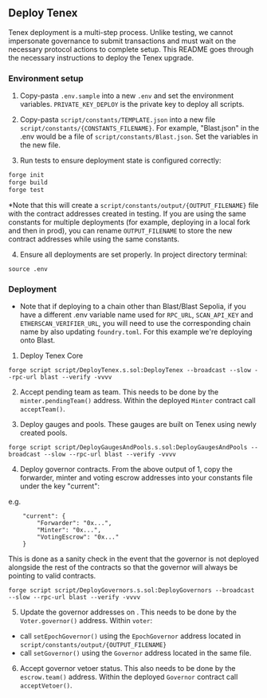 ## Deploy Tenex

Tenex deployment is a multi-step process.  Unlike testing, we cannot impersonate governance to submit transactions and must wait on the necessary protocol actions to complete setup.  This README goes through the necessary instructions to deploy the Tenex upgrade.

### Environment setup
1. Copy-pasta `.env.sample` into a new `.env` and set the environment variables. `PRIVATE_KEY_DEPLOY` is the private key to deploy all scripts.
2. Copy-pasta `script/constants/TEMPLATE.json` into a new file `script/constants/{CONSTANTS_FILENAME}`. For example, "Blast.json" in the .env would be a file of `script/constants/Blast.json`.  Set the variables in the new file.

3. Run tests to ensure deployment state is configured correctly:
```ml
forge init
forge build
forge test
```

*Note that this will create a `script/constants/output/{OUTPUT_FILENAME}` file with the contract addresses created in testing.  If you are using the same constants for multiple deployments (for example, deploying in a local fork and then in prod), you can rename `OUTPUT_FILENAME` to store the new contract addresses while using the same constants.

4. Ensure all  deployments are set properly. In project directory terminal:
```
source .env
```

### Deployment
- Note that if deploying to a chain other than Blast/Blast Sepolia, if you have a different .env variable name used for `RPC_URL`, `SCAN_API_KEY` and `ETHERSCAN_VERIFIER_URL`, you will need to use the corresponding chain name by also updating `foundry.toml`.  For this example we're deploying onto Blast.

1. Deploy Tenex Core
```
forge script script/DeployTenex.s.sol:DeployTenex --broadcast --slow --rpc-url blast --verify -vvvv
```
2. Accept pending team as team. This needs to be done by the `minter.pendingTeam()` address. Within the deployed `Minter` contract call `acceptTeam()`.

3. Deploy  gauges and  pools.  These gauges are built on Tenex using newly created  pools.
```
forge script script/DeployGaugesAndPools.s.sol:DeployGaugesAndPools --broadcast --slow --rpc-url blast --verify -vvvv
```

4. Deploy governor contracts. From the above output of 1, copy the forwarder, minter and voting escrow addresses into your constants file under the key "current":

e.g. 
```
    "current": {
        "Forwarder": "0x...",
        "Minter": "0x...",
        "VotingEscrow": "0x..."
    }
```

This is done as a sanity check in the event that the governor is not deployed alongside the rest of the contracts so that the governor will always be pointing to valid contracts. 

```
forge script script/DeployGovernors.s.sol:DeployGovernors --broadcast --slow --rpc-url blast --verify -vvvv
```

5.  Update the governor addresses on .  This needs to be done by the  `Voter.governor()` address.  Within  `voter`:
 - call `setEpochGovernor()` using the `EpochGovernor` address located in `script/constants/output/{OUTPUT_FILENAME}`
 - call `setGovernor()` using the `Governor` address located in the same file.

6. Accept governor vetoer status.  This also needs to be done by the  `escrow.team()` address.  Within the deployed `Governor` contract call `acceptVetoer()`.

